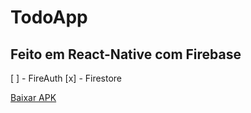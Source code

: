 # TodoApp

## Feito em React-Native com Firebase

[ ] - FireAuth
[x] - Firestore

<a href="./app-release.apk">Baixar APK</a>